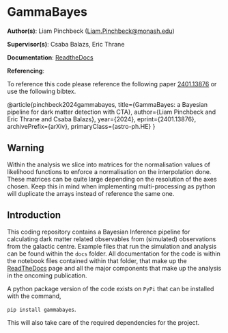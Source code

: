 # GammaBayes
__Author(s)__: Liam Pinchbeck (Liam.Pinchbeck@monash.edu)

__Supervisor(s)__: Csaba Balazs, Eric Thrane


__Documentation__: [ReadtheDocs](https://gammabayes.readthedocs.io/en/latest/index.html)

__Referencing__:

To reference this code please reference the following paper [2401.13876](https://arxiv.org/abs/2401.13876) or use the following bibtex.

@article{pinchbeck2024gammabayes,
      title={GammaBayes: a Bayesian pipeline for dark matter detection with CTA}, 
      author={Liam Pinchbeck and Eric Thrane and Csaba Balazs},
      year={2024},
      eprint={2401.13876},
      archivePrefix={arXiv},
      primaryClass={astro-ph.HE}
}

## Warning

Within the analysis we slice into matrices for the normalisation values of likelihood functions to enforce a normalisation on the interpolation done.
These matrices can be quite large depending on the resolution of the axes chosen. Keep this in mind when implementing multi-processing as python will
duplicate the arrays instead of reference the same one.

## Introduction

This coding repository contains a Bayesian Inference pipeline for calculating dark matter related observables from (simulated) observations from the galactic centre. Example files that run the simulation and analysis can be found within the `docs` folder. All documentation for the code is within the notebook files contained within that folder, that make up the [ReadTheDocs](https://gammabayes.readthedocs.io/en/latest/index.html) page and all the major components that make up the analysis in the oncoming publication.

A python package version of the code exists on `PyPi` that can be installed with the command,

`pip install gammabayes`.

This will also take care of the required dependencies for the project.
